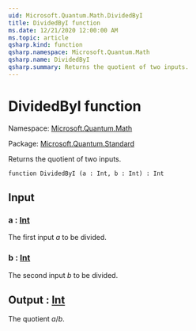 ```yaml
---
uid: Microsoft.Quantum.Math.DividedByI
title: DividedByI function
ms.date: 12/21/2020 12:00:00 AM
ms.topic: article
qsharp.kind: function
qsharp.namespace: Microsoft.Quantum.Math
qsharp.name: DividedByI
qsharp.summary: Returns the quotient of two inputs.
---
```


# DividedByI function

Namespace: [Microsoft.Quantum.Math](xref:Microsoft.Quantum.Math)

Package: [Microsoft.Quantum.Standard](https://nuget.org/packages/Microsoft.Quantum.Standard)


Returns the quotient of two inputs.

```qsharp
function DividedByI (a : Int, b : Int) : Int
```


## Input

### a : [Int](xref:microsoft.quantum.lang-ref.int)

The first input $a$ to be divided.


### b : [Int](xref:microsoft.quantum.lang-ref.int)

The second input $b$ to be divided.



## Output : [Int](xref:microsoft.quantum.lang-ref.int)

The quotient $a / b$.